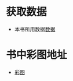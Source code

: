# 获取数据

- 本书所用数据[数据](http://www.ituring.com.cn/book/2557)

# 书中彩图地址

- [彩图](http://www.ituring.com.cn/book/2557)